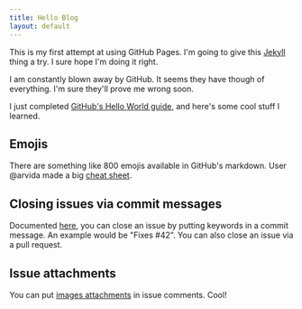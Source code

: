 ```yaml
---
title: Hello Blog
layout: default
---
```


This is my first attempt at using GitHub Pages. I'm going to give this [Jekyll](http://jekyllrb.com/) thing a try. I sure hope I'm doing it right.

I am constantly blown away by GitHub. It seems they have though of everything. I'm sure they'll prove me wrong soon.

I just completed [GitHub's Hello World guide](https://guides.github.com/activities/hello-world/), and here's some cool stuff I learned.


## Emojis

There are something like 800 emojis available in GitHub's markdown. User @arvida made a big [cheat sheet](http://www.emoji-cheat-sheet.com/).


## Closing issues via commit messages

Documented [here](https://help.github.com/articles/closing-issues-via-commit-messages), you can close an issue by putting keywords in a commit message. An example would be "Fixes #42". You can also close an issue via a pull request.


## Issue attachments

You can put [images attachments](https://github.com/blog/1347-issue-attachments) in issue comments. Cool!
